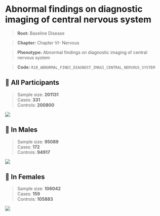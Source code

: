 # Abnormal findings on diagnostic imaging of central nervous system

> **Root:** Baseline Disease  

> **Chapter:** Chapter VI- Nervous  

> **Phenotype:** Abnormal findings on diagnostic imaging of central nervous system  

> **Code:** `R18_ABNORMAL_FINDI_DIAGNOST_IMAGI_CENTRAL_NERVOUS_SYSTEM`

## 🧪 All Participants  
> Sample size: **201131**  
> Cases: **331**  
> Controls: **200800**
<img src="/Disease/Figures/ALL/Incidence/R18_ABNORMAL_FINDI_DIAGNOST_IMAGI_CENTRAL_NERVOUS_SYSTEM.png"/>
<CsvTable src="/Disease_Data/ALL/Incidence/COX_R18_ABNORMAL_FINDI_DIAGNOST_IMAGI_CENTRAL_NERVOUS_SYSTEM.csv" label="🔍 View full results" />

## 👨 In Males  
> Sample size: **95089**  
> Cases: **172**  
> Controls: **94917**
<img src="/Disease/Figures/Male/Incidence/R18_ABNORMAL_FINDI_DIAGNOST_IMAGI_CENTRAL_NERVOUS_SYSTEM.png"/>
<CsvTable src="/Disease_Data/Male/Incidence/COX_R18_ABNORMAL_FINDI_DIAGNOST_IMAGI_CENTRAL_NERVOUS_SYSTEM.csv" label="🔍 View full results" />

## 👩 In Females  
> Sample size: **106042**  
> Cases: **159**  
> Controls: **105883**
<img src="/Disease/Figures/Female/Incidence/R18_ABNORMAL_FINDI_DIAGNOST_IMAGI_CENTRAL_NERVOUS_SYSTEM.png"/>
<CsvTable src="/Disease_Data/Female/Incidence/COX_R18_ABNORMAL_FINDI_DIAGNOST_IMAGI_CENTRAL_NERVOUS_SYSTEM.csv" label="🔍 View full results" />
